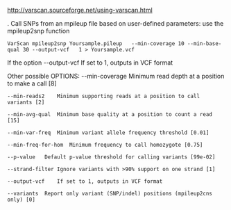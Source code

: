 http://varscan.sourceforge.net/using-varscan.html


. Call SNPs from an mpileup file based on user-defined parameters: use the mpileup2snp function

```
VarScan mpileup2snp Yoursample.pileup   --min-coverage 10 --min-base-qual 30 --output-vcf   1 > Yoursample.vcf
```
If the option --output-vcf	If set to 1, outputs in VCF format

Other possible OPTIONS:
	--min-coverage	Minimum read depth at a position to make a call [8]
	
	--min-reads2	Minimum supporting reads at a position to call variants [2]
	
	--min-avg-qual	Minimum base quality at a position to count a read [15]
	
	--min-var-freq	Minimum variant allele frequency threshold [0.01]
	
	--min-freq-for-hom	Minimum frequency to call homozygote [0.75]
	
	--p-value	Default p-value threshold for calling variants [99e-02]
	
	--strand-filter	Ignore variants with >90% support on one strand [1]
	
	--output-vcf	If set to 1, outputs in VCF format
	
	--variants	Report only variant (SNP/indel) positions (mpileup2cns only) [0]
